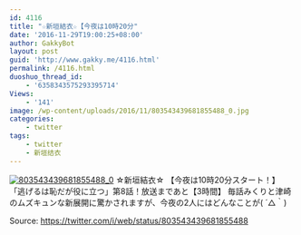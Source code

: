 ```yaml
---
id: 4116
title: "☆新垣結衣☆【今夜は10時20分"
date: '2016-11-29T19:00:25+08:00'
author: GakkyBot
layout: post
guid: 'http://www.gakky.me/4116.html'
permalink: /4116.html
duoshuo_thread_id:
    - '6358343575293395714'
Views:
    - '141'
image: /wp-content/uploads/2016/11/803543439681855488_0.jpg
categories:
    - twitter
tags:
    - twitter
    - 新垣结衣
---
```


[![803543439681855488_0](http://www.yui-aragaki.org/wp-content/uploads/2016/11/803543439681855488_0.jpg)](http://www.yui-aragaki.org/wp-content/uploads/2016/11/803543439681855488_0.jpg)
☆新垣結衣☆
【今夜は10時20分スタート！】
「逃げるは恥だが役に立つ」第8話！放送まであと【3時間】
毎話みくりと津崎のムズキュンな新展開に驚かされますが、今夜の2人にはどんなことが( ´△｀)

Source: <https://twitter.com/i/web/status/803543439681855488>
